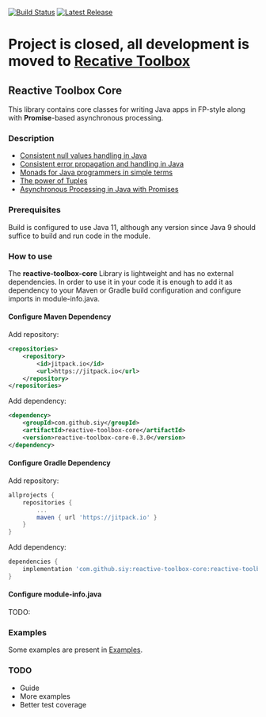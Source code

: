 [![Build Status](https://travis-ci.org/siy/reactive-toolbox-core.svg?branch=master)](https://travis-ci.org/siy/reactive-toolbox-core)
[![Latest Release](https://jitpack.io/v/siy/reactive-toolbox-core.svg)](https://jitpack.io/#siy/reactive-toolbox-core)

# Project is closed, all development is moved to [Recative Toolbox](https://github.com/siy/reactive-toolbox)

## Reactive Toolbox Core

This library contains core classes for writing Java apps in FP-style along with __Promise__-based asynchronous processing.

### Description
 - [Consistent null values handling in Java](https://dev.to/siy/consistent-null-values-handling-in-java-3c5e)
 - [Consistent error propagation and handling in Java](https://dev.to/siy/consistent-error-propagation-and-handling-in-java-158j)
 - [Monads for Java programmers in simple terms](https://dev.to/siy/monads-for-java-programmers-in-simple-terms-1959)
 - [The power of Tuples](https://dev.to/siy/the-power-of-tuples-2cf4)
 - [Asynchronous Processing in Java with Promises](https://dev.to/siy/asynchronous-processing-in-java-with-promises-2oj0)

### Prerequisites
Build is configured to use Java 11, although any version since Java 9 should suffice
to build and run code in the module.

### How to use
The __reactive-toolbox-core__ Library is lightweight and has no external dependencies. In order to use it in your code
it is enough to add it as dependency to your Maven or Gradle build configuration and configure imports in module-info.java. 
 
#### Configure Maven Dependency

Add repository:
```xml
<repositories>
    <repository>
        <id>jitpack.io</id>
        <url>https://jitpack.io</url>
    </repository>
</repositories>
```
Add dependency:
```xml
<dependency>
    <groupId>com.github.siy</groupId>
    <artifactId>reactive-toolbox-core</artifactId>
    <version>reactive-toolbox-core-0.3.0</version>
</dependency>
```
#### Configure Gradle Dependency

Add repository:
```groovy
allprojects {
    repositories {
        ...
        maven { url 'https://jitpack.io' }
    }
}
```
Add dependency:
```groovy
dependencies {
    implementation 'com.github.siy:reactive-toolbox-core:reactive-toolbox-core-0.3.0'
}
```
#### Configure module-info.java
TODO:
### Examples

Some examples are present in [Examples](https://github.com/siy/reactive-toolbox-core/tree/master/src/test/java/org/reactivetoolbox/core/examples).

### TODO
 - Guide
 - More examples
 - Better test coverage
 
